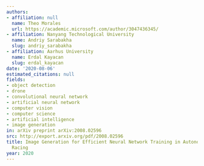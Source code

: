 ```yaml
---
authors:
- affiliation: null
  name: Theo Morales
  url: https://academic.microsoft.com/author/3047436345/
- affiliation: Nanyang Technological University
  name: Andriy Sarabakha
  slug: andriy_sarabakha
- affiliation: Aarhus University
  name: Erdal Kayacan
  slug: erdal_kayacan
date: '2020-08-06'
estimated_citations: null
fields:
- object detection
- drone
- convolutional neural network
- artificial neural network
- computer vision
- computer science
- artificial intelligence
- image generation
in: arXiv preprint arXiv:2008.02596
src: http://export.arxiv.org/pdf/2008.02596
title: Image Generation for Efficient Neural Network Training in Autonomous Drone
  Racing
year: 2020
---
```

